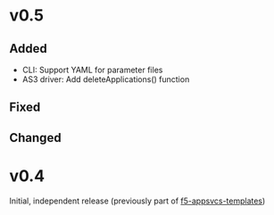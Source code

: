 # v0.5
## Added
* CLI: Support YAML for parameter files
* AS3 driver: Add deleteApplications() function

## Fixed

## Changed

# v0.4
Initial, independent release (previously part of [f5-appsvcs-templates](https://github.com/F5networks/f5-appsvcs-templates))
